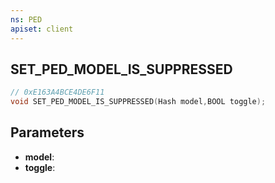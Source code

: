 ```yaml
---
ns: PED
apiset: client
---
```

## SET_PED_MODEL_IS_SUPPRESSED

```c
// 0xE163A4BCE4DE6F11
void SET_PED_MODEL_IS_SUPPRESSED(Hash model,BOOL toggle);
```


## Parameters
* **model**:
* **toggle**:




